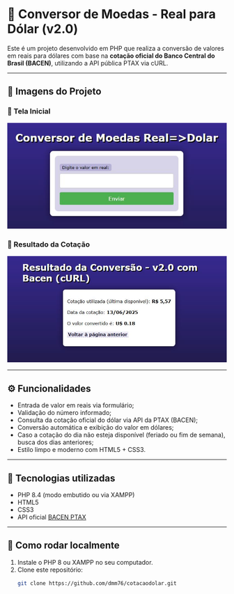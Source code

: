 # 💱 Conversor de Moedas - Real para Dólar (v2.0)

Este é um projeto desenvolvido em PHP que realiza a conversão de valores em reais para dólares com base na **cotação oficial do Banco Central do Brasil (BACEN)**, utilizando a API pública PTAX via cURL.

---

## 📸 Imagens do Projeto

### 🔹 Tela Inicial
![Tela Inicial](images/tela_inicial.JPG)

### 🔹 Resultado da Cotação
![Retorno da Cotação](images/retorno.JPG)

---

## ⚙️ Funcionalidades

- Entrada de valor em reais via formulário;
- Validação do número informado;
- Consulta da cotação oficial do dólar via API da PTAX (BACEN);
- Conversão automática e exibição do valor em dólares;
- Caso a cotação do dia não esteja disponível (feriado ou fim de semana), busca dos dias anteriores;
- Estilo limpo e moderno com HTML5 + CSS3.

---

## 🧪 Tecnologias utilizadas

- PHP 8.4 (modo embutido ou via XAMPP)
- HTML5
- CSS3
- API oficial [BACEN PTAX](https://olinda.bcb.gov.br/olinda/servico/PTAX/versao/v1/odata/)

---

## 🚀 Como rodar localmente

1. Instale o PHP 8 ou XAMPP no seu computador.
2. Clone este repositório:
   ```bash
   git clone https://github.com/dmm76/cotacaodolar.git
